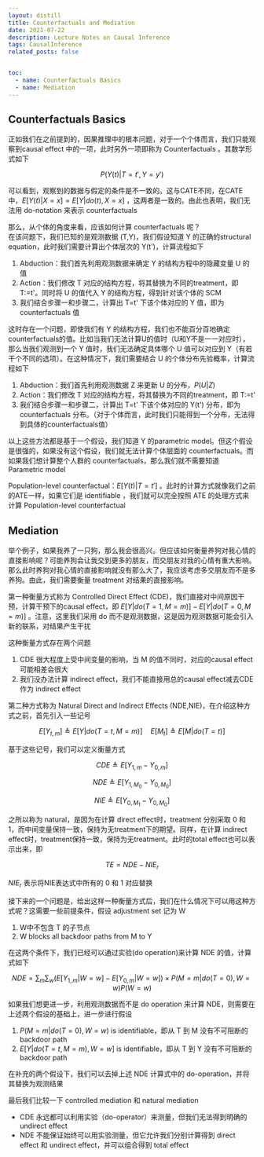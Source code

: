 ```yaml
---
layout: distill
title: Counterfactuals and Mediation
date: 2021-07-22
description: Lecture Notes on Causal Inference
tags: CausalInference
related_posts: false


toc:
  - name: Counterfactuals Basics
  - name: Mediation
---
```


## Counterfactuals Basics
正如我们在之前提到的，因果推理中的根本问题，对于一个个体而言，我们只能观察到causal effect 中的一项，此时另外一项即称为 Counterfactuals 。其数学形式如下

$$P(Y(t)\vert T=t',Y=y')$$

可以看到，观察到的数据与假定的条件是不一致的。这与CATE不同，在CATE中，$E[Y (t) \vert X = x] = E[Y \vert do(t), X = x]$ ，这两者是一致的。由此也表明，我们无法用 do-notation 来表示 counterfactuals

那么，从个体的角度来看，应该如何计算 counterfactuals 呢？  
在该问题下，我们已知的是观测数据 (T,Y)，我们假设知道 Y 的正确的structural equation，此时我们需要计算出个体层次的 Y(t')，计算流程如下
1. Abduction：我们首先利用观测数据来确定 Y 的结构方程中的隐藏变量 U 的值
2. Action：我们修改 T 对应的结构方程，将其替换为不同的treatment，即 T:=t'。同时将 U 的值代入 Y 的结构方程，得到针对该个体的 SCM 
3. 我们结合步骤一和步骤二，计算出 T=t' 下该个体对应的 Y 值，即为 counterfactuals 值

这时存在一个问题，即使我们有 Y 的结构方程，我们也不能百分百地确定counterfactuals的值。比如当我们无法计算U的值时（U和Y不是一一对应时），那么当我们观测到一个 Y 值时，我们无法确定具体哪个 U 值可以对应到 Y（有若干个不同的选项）。在这种情况下，我们需要结合 U 的个体分布先验概率，计算流程如下
1. Abduction：我们首先利用观测数据 Z 来更新 U 的分布，$P(U\vert Z)$
2. Action：我们修改 T 对应的结构方程，将其替换为不同的treatment，即 T:=t'
3. 我们结合步骤一和步骤二，计算出 T=t' 下该个体对应的 Y(t') 分布，即为 counterfactuals 分布。（对于个体而言，此时我们只能得到一个分布，无法得到具体的counterfactuals值）

以上这些方法都是基于一个假设，我们知道 Y 的parametric model。但这个假设是很强的，如果没有这个假设，我们就无法计算个体层面的 counterfactuals。而如果我们想计算整个人群的 counterfactuals，那么我们就不需要知道 Parametric model

Population-level counterfactual：$E[Y(t)\vert T=t']$ 。此时的计算方式就像我们之前的ATE一样，如果它们是  identifiable ，我们就可以完全按照 ATE 的处理方式来计算 Population-level counterfactual

## Mediation
举个例子，如果我养了一只狗，那么我会很高兴。但应该如何衡量养狗对我心情的直接影响呢？可能养狗会让我交到更多的朋友，而交朋友对我的心情有重大影响。那么此时养狗对我心情的直接影响就没有那么大了，我应该考虑多交朋友而不是多养狗。由此，我们需要衡量 treatment 对结果的直接影响。

第一种衡量方式称为 Controlled Direct Effect (CDE)，我们直接对中间原因干预，计算干预下的causal effect，即 $E[Y \vert do(T = 1, M = m)] - E[Y \vert do(T = 0, M = m)]$ 。注意，这里我们采用 do 而不是观测数据，这是因为观测数据可能会引入新的联系，对结果产生干扰

这种衡量方式存在两个问题
1. CDE 很大程度上受中间变量的影响，当 M 的值不同时，对应的causal effect可能相差会很大
2. 我们没办法计算 indirect effect，我们不能直接用总的causal effect减去CDE作为 indirect effect

第二种方式称为 Natural Direct and Indirect Effects (NDE,NIE)，在介绍这种方式之前，首先引入一些记号

$$E[Y_{t,m}] \triangleq E[Y \vert do(T = t, M = m)] \quad E[M_t] \triangleq E[M\vert do(T=t)]$$

基于这些记号，我们可以定义衡量方式

$$CDE \triangleq E[Y_{1,m}-Y_{0,m}]$$

$$NDE \triangleq E[Y_{1,M_0}-Y_{0,M_0}]$$  

$$NIE \triangleq E[Y_{0,M_1}-Y_{0,M_0}]$$

之所以称为 natural，是因为在计算 direct effect时，treatment 分别采取 0 和 1，而中间变量保持一致，保持为无treatment下的期望。同样，在计算 indirect effect时，treatment保持一致，保持为无treatment。此时的total effect也可以表示出来，即

$$TE = NDE-NIE_r$$

$NIE_r$ 表示将NIE表达式中所有的 0 和 1 对应替换

接下来的一个问题是，给出这样一种衡量方式后，我们在什么情况下可以用这种方式呢？这需要一些前提条件，假设 adjustment set 记为 W
1. W中不包含 T 的子节点
2. W blocks all backdoor paths from M to Y


在这两个条件下，我们已经可以通过实验(do operation)来计算 NDE 的值，计算式如下

$$NDE = \sum_m\sum_w(E[Y_{1,m}\vert W=w] - E[Y_{0,m}\vert W=w])\times P(M = m \vert do(T = 0), W = w)P(W = w)$$

如果我们想更进一步，利用观测数据而不是 do operation 来计算 NDE，则需要在上述两个假设的基础上，进一步进行假设  
1. $P(M=m\vert do(T=0),W=w)$ is identifiable，即从 T 到 M 没有不可阻断的 backdoor path
2. $E[Y\vert do(T=t,M=m),W=w]$ is identifiable，即从 T 到 Y 没有不可阻断的 backdoor path

在补充的两个假设下，我们可以去掉上述 NDE 计算式中的 do-operation，并将其替换为观测结果

最后我们比较一下 controlled mediation 和 natural mediation
* CDE 永远都可以利用实验（do-operator）来测量，但我们无法得到明确的 undirect effect
* NDE 不能保证始终可以用实验测量，但它允许我们分别计算得到 direct effect 和 undirect effect，并可以组合得到 total effect
